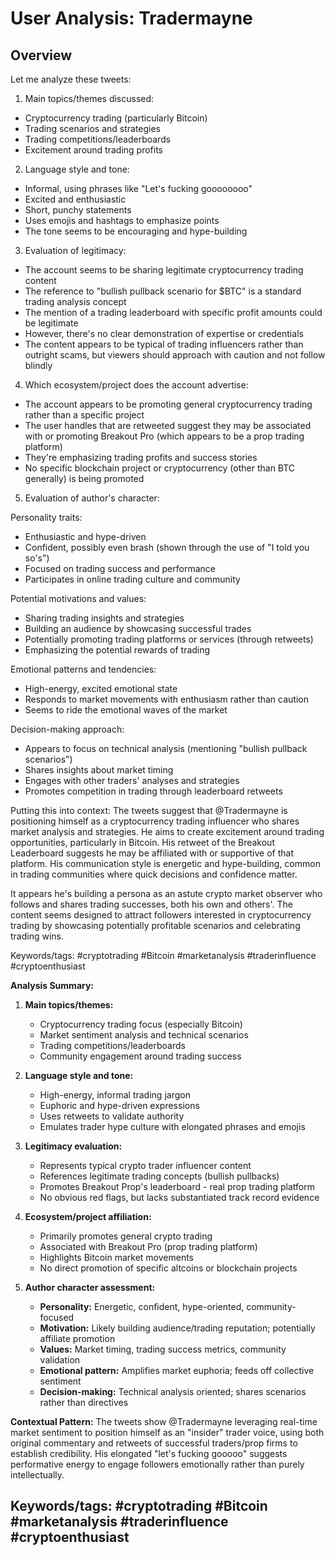 # User Analysis: Tradermayne

## Overview

<think>
Let me analyze these tweets:

1. Main topics/themes discussed:
- Cryptocurrency trading (particularly Bitcoin)
- Trading scenarios and strategies
- Trading competitions/leaderboards
- Excitement around trading profits

2. Language style and tone:
- Informal, using phrases like "Let's fucking goooooooo"
- Excited and enthusiastic
- Short, punchy statements
- Uses emojis and hashtags to emphasize points
- The tone seems to be encouraging and hype-building

3. Evaluation of legitimacy:
- The account seems to be sharing legitimate cryptocurrency trading content
- The reference to "bullish pullback scenario for $BTC" is a standard trading analysis concept
- The mention of a trading leaderboard with specific profit amounts could be legitimate
- However, there's no clear demonstration of expertise or credentials
- The content appears to be typical of trading influencers rather than outright scams, but viewers should approach with caution and not follow blindly

4. Which ecosystem/project does the account advertise:
- The account appears to be promoting general cryptocurrency trading rather than a specific project
- The user handles that are retweeted suggest they may be associated with or promoting Breakout Pro (which appears to be a prop trading platform)
- They're emphasizing trading profits and success stories
- No specific blockchain project or cryptocurrency (other than BTC generally) is being promoted

5. Evaluation of author's character:

Personality traits:
- Enthusiastic and hype-driven
- Confident, possibly even brash (shown through the use of "I told you so's")
- Focused on trading success and performance
- Participates in online trading culture and community

Potential motivations and values:
- Sharing trading insights and strategies
- Building an audience by showcasing successful trades
- Potentially promoting trading platforms or services (through retweets)
- Emphasizing the potential rewards of trading

Emotional patterns and tendencies:
- High-energy, excited emotional state
- Responds to market movements with enthusiasm rather than caution
- Seems to ride the emotional waves of the market

Decision-making approach:
- Appears to focus on technical analysis (mentioning "bullish pullback scenarios")
- Shares insights about market timing
- Engages with other traders' analyses and strategies
- Promotes competition in trading through leaderboard retweets

Putting this into context:
The tweets suggest that @Tradermayne is positioning himself as a cryptocurrency trading influencer who shares market analysis and strategies. He aims to create excitement around trading opportunities, particularly in Bitcoin. His retweet of the Breakout Leaderboard suggests he may be affiliated with or supportive of that platform. His communication style is energetic and hype-building, common in trading communities where quick decisions and confidence matter.

It appears he's building a persona as an astute crypto market observer who follows and shares trading successes, both his own and others'. The content seems designed to attract followers interested in cryptocurrency trading by showcasing potentially profitable scenarios and celebrating trading wins.

Keywords/tags:
#cryptotrading #Bitcoin #marketanalysis #traderinfluence #cryptoenthusiast
</think>

**Analysis Summary:**

1. **Main topics/themes:**
   - Cryptocurrency trading focus (especially Bitcoin)
   - Market sentiment analysis and technical scenarios
   - Trading competitions/leaderboards
   - Community engagement around trading success

2. **Language style and tone:**
   - High-energy, informal trading jargon
   - Euphoric and hype-driven expressions
   - Uses retweets to validate authority
   - Emulates trader hype culture with elongated phrases and emojis

3. **Legitimacy evaluation:**
   - Represents typical crypto trader influencer content
   - References legitimate trading concepts (bullish pullbacks)
   - Promotes Breakout Prop's leaderboard - real prop trading platform
   - No obvious red flags, but lacks substantiated track record evidence

4. **Ecosystem/project affiliation:**
   - Primarily promotes general crypto trading
   - Associated with Breakout Pro (prop trading platform)
   - Highlights Bitcoin market movements
   - No direct promotion of specific altcoins or blockchain projects

5. **Author character assessment:**
   - **Personality:** Energetic, confident, hype-oriented, community-focused
   - **Motivation:** Likely building audience/trading reputation; potentially affiliate promotion
   - **Values:** Market timing, trading success metrics, community validation
   - **Emotional pattern:** Amplifies market euphoria; feeds off collective sentiment
   - **Decision-making:** Technical analysis oriented; shares scenarios rather than directives

**Contextual Pattern:**
The tweets show @Tradermayne leveraging real-time market sentiment to position himself as an "insider" trader voice, using both original commentary and retweets of successful traders/prop firms to establish credibility. His elongated "let's fucking gooooo" suggests performative energy to engage followers emotionally rather than purely intellectually.

**Keywords/tags:** #cryptotrading #Bitcoin #marketanalysis #traderinfluence #cryptoenthusiast
---
